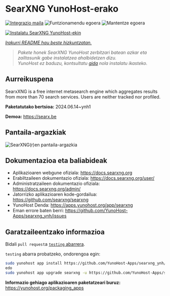 <!--
Ohart ongi: README hau automatikoki sortu da <https://github.com/YunoHost/apps/tree/master/tools/readme_generator>ri esker
EZ editatu eskuz.
-->

# SearXNG YunoHost-erako

[![Integrazio maila](https://dash.yunohost.org/integration/searxng.svg)](https://dash.yunohost.org/appci/app/searxng) ![Funtzionamendu egoera](https://ci-apps.yunohost.org/ci/badges/searxng.status.svg) ![Mantentze egoera](https://ci-apps.yunohost.org/ci/badges/searxng.maintain.svg)

[![Instalatu SearXNG YunoHost-ekin](https://install-app.yunohost.org/install-with-yunohost.svg)](https://install-app.yunohost.org/?app=searxng)

*[Irakurri README hau beste hizkuntzatan.](./ALL_README.md)*

> *Pakete honek SearXNG YunoHost zerbitzari batean azkar eta zailtasunik gabe instalatzea ahalbidetzen dizu.*  
> *YunoHost ez baduzu, kontsultatu [gida](https://yunohost.org/install) nola instalatu ikasteko.*

## Aurreikuspena

SearxXNG is a free internet metasearch engine which aggregates results from more than 70 search services. Users are neither tracked nor profiled.


**Paketatutako bertsioa:** 2024.06.14~ynh1

**Demoa:** <https://searx.be>

## Pantaila-argazkiak

![SearXNG(r)en pantaila-argazkia](./doc/screenshots/screenshot_1.png)

## Dokumentazioa eta baliabideak

- Aplikazioaren webgune ofiziala: <https://docs.searxng.org>
- Erabiltzaileen dokumentazio ofiziala: <https://docs.searxng.org/user/>
- Administratzaileen dokumentazio ofiziala: <https://docs.searxng.org/admin/>
- Jatorrizko aplikazioaren kode-gordailua: <https://github.com/searxng/searxng>
- YunoHost Denda: <https://apps.yunohost.org/app/searxng>
- Eman errore baten berri: <https://github.com/YunoHost-Apps/searxng_ynh/issues>

## Garatzaileentzako informazioa

Bidali `pull request`a [`testing` abarrera](https://github.com/YunoHost-Apps/searxng_ynh/tree/testing).

`testing` abarra probatzeko, ondorengoa egin:

```bash
sudo yunohost app install https://github.com/YunoHost-Apps/searxng_ynh/tree/testing --debug
edo
sudo yunohost app upgrade searxng -u https://github.com/YunoHost-Apps/searxng_ynh/tree/testing --debug
```

**Informazio gehiago aplikazioaren paketatzeari buruz:** <https://yunohost.org/packaging_apps>
